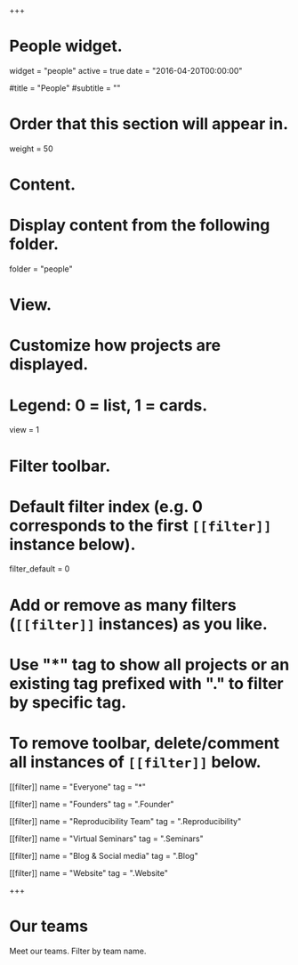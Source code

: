+++
# People widget.
widget = "people"
active = true
date = "2016-04-20T00:00:00"

#title = "People"
#subtitle = ""

# Order that this section will appear in.
weight = 50

# Content.
# Display content from the following folder.

folder = "people"

# View.
# Customize how projects are displayed.
# Legend: 0 = list, 1 = cards.
view = 1

# Filter toolbar.

# Default filter index (e.g. 0 corresponds to the first `[[filter]]` instance below).
filter_default = 0

# Add or remove as many filters (`[[filter]]` instances) as you like.
# Use "*" tag to show all projects or an existing tag prefixed with "." to filter by specific tag.
# To remove toolbar, delete/comment all instances of `[[filter]]` below.

[[filter]]
  name = "Everyone"
  tag = "*"
  
[[filter]]
  name = "Founders"
  tag = ".Founder"  

[[filter]]
  name = "Reproducibility Team"
  tag = ".Reproducibility"  
  

[[filter]]
  name = "Virtual Seminars"
  tag = ".Seminars"    

[[filter]]
  name = "Blog & Social media"
  tag = ".Blog"    
  
[[filter]]
  name = "Website"
  tag = ".Website"   
  
+++
# Our teams

Meet our teams. Filter by team name.

